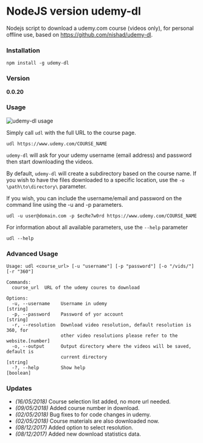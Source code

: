 # NodeJS version udemy-dl
Nodejs script to download a udemy.com course (videos only), for personal offline use, based on https://github.com/nishad/udemy-dl.

### Installation
```
npm install -g udemy-dl
```

### Version
**0.0.20**

### Usage
![udemy-dl usage](https://raw.githubusercontent.com/riazXrazor/udemy-dl/master/gif/udemy-dl.gif)

Simply call `udl` with the full URL to the course page.
```
udl https://www.udemy.com/COURSE_NAME
```
`udemy-dl` will ask for your udemy username (email address) and password then start downloading the videos.

By default, `udemy-dl` will create a subdirectory based on the course name.  If you wish to have the files downloaded to a specific location, use the `-o \path\to\directory\` parameter.

If you wish, you can include the username/email and password on the command line using the -u and -p parameters.

```
udl -u user@domain.com -p $ecRe7w0rd https://www.udemy.com/COURSE_NAME
```

For information about all available parameters, use the `--help` parameter
```
udl --help
```

### Advanced Usage

```
Usage: udl <course_url> [-u "username"] [-p "password"] [-o "/vids/"] [-r "360"]

Commands:
  course_url  URL of the udemy coures to download

Options:
  -u, --username    Username in udemy                                   [string]
  -p, --password    Password of yor account                             [string]
  -r, --resolution  Download video resolution, default resolution is 360, for
                    other video resolutions please refer to the website.[number]
  -o, --output      Output directory where the videos will be saved, default is
                    current directory                                   [string]
  -?, --help        Show help                                          [boolean]

```


### Updates
 - *(16/05/2018)* Course selection list added, no more url needed.
 - *(09/05/2018)* Added course number in download.
 - *(02/05/2018)* Bug fixes to for code changes in udemy.
 - *(02/05/2018)* Course materials are also downloaded now.
 - *(08/12/2017)* Added option to select resolution.
 - *(08/12/2017)* Added new download statistics data.

